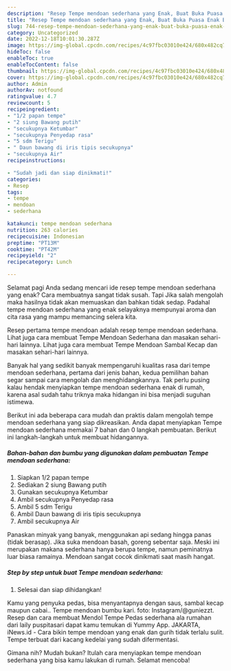 ```yaml
---
description: "Resep Tempe mendoan sederhana yang Enak, Buat Buka Puasa Enak Banget"
title: "Resep Tempe mendoan sederhana yang Enak, Buat Buka Puasa Enak Banget"
slug: 744-resep-tempe-mendoan-sederhana-yang-enak-buat-buka-puasa-enak-banget
category: Uncategorized
date: 2022-12-18T10:01:30.287Z
image: https://img-global.cpcdn.com/recipes/4c97fbc03010e424/680x482cq70/tempe-mendoan-sederhana-foto-resep-utama.jpg
hideToc: false
enableToc: true
enableTocContent: false
thumbnail: https://img-global.cpcdn.com/recipes/4c97fbc03010e424/680x482cq70/tempe-mendoan-sederhana-foto-resep-utama.jpg
cover: https://img-global.cpcdn.com/recipes/4c97fbc03010e424/680x482cq70/tempe-mendoan-sederhana-foto-resep-utama.jpg
author: Admin
authorAv: notfound
ratingvalue: 4.7
reviewcount: 5
recipeingredient:
- "1/2 papan tempe"
- "2 siung Bawang putih"
- "secukupnya Ketumbar"
- "secukupnya Penyedap rasa"
- "5 sdm Terigu"
- " Daun bawang di iris tipis secukupnya"
- "secukupnya Air"
recipeinstructions:

- "Sudah jadi dan siap dinikmati!"
categories:
- Resep
tags:
- tempe
- mendoan
- sederhana

katakunci: tempe mendoan sederhana 
nutrition: 263 calories
recipecuisine: Indonesian
preptime: "PT13M"
cooktime: "PT42M"
recipeyield: "2"
recipecategory: Lunch

---
```



Selamat pagi Anda sedang mencari ide resep tempe mendoan sederhana yang enak? Cara membuatnya sangat tidak susah. Tapi Jika salah mengolah maka hasilnya tidak akan memuaskan dan bahkan tidak sedap. Padahal tempe mendoan sederhana yang enak selayaknya mempunyai aroma dan cita rasa yang mampu memancing selera kita.


Resep pertama tempe mendoan adalah resep tempe mendoan sederhana. Lihat juga cara membuat Tempe Mendoan Sederhana dan masakan sehari-hari lainnya. Lihat juga cara membuat Tempe Mendoan Sambal Kecap dan masakan sehari-hari lainnya.

Banyak hal yang sedikit banyak mempengaruhi kualitas rasa dari tempe mendoan sederhana, pertama dari jenis bahan, kedua pemilihan bahan segar sampai cara mengolah dan menghidangkannya. Tak perlu pusing kalau hendak menyiapkan tempe mendoan sederhana enak di rumah, karena asal sudah tahu triknya maka hidangan ini bisa menjadi suguhan istimewa.


Berikut ini ada beberapa cara mudah dan praktis dalam mengolah tempe mendoan sederhana yang siap dikreasikan. Anda dapat menyiapkan Tempe mendoan sederhana memakai 7 bahan dan 0 langkah pembuatan. Berikut ini langkah-langkah untuk membuat hidangannya.

<!--inarticleads1-->

##### Bahan-bahan dan bumbu yang digunakan dalam pembuatan Tempe mendoan sederhana:

1. Siapkan 1/2 papan tempe
1. Sediakan 2 siung Bawang putih
1. Gunakan secukupnya Ketumbar
1. Ambil secukupnya Penyedap rasa
1. Ambil 5 sdm Terigu
1. Ambil  Daun bawang di iris tipis secukupnya
1. Ambil secukupnya Air


Panaskan minyak yang banyak, menggunakan api sedang hingga panas (tidak berasap). Jika suka mendoan basah, goreng sebentar saja. Meski ini merupakan makana sederhana hanya berupa tempe, namun peminatnya luar biasa ramainya. Mendoan sangat cocok dinikmati saat masih hangat. 

<!--inarticleads2-->

##### Step by step untuk buat Tempe mendoan sederhana:


1. Selesai dan siap dihidangkan!

Kamu yang penyuka pedas, bisa menyantapnya dengan saus, sambal kecap maupun cabai.. Tempe mendoan bumbu kari. foto: Instagram/@guniezzt. Resep dan cara membuat Mendol Tempe Pedas sederhana ala rumahan dari laily puspitasari dapat kamu temukan di Yummy App. JAKARTA, iNews.id - Cara bikin tempe mendoan yang enak dan gurih tidak terlalu sulit. Tempe terbuat dari kacang kedelai yang sudah difermentasi. 

Gimana nih? Mudah bukan? Itulah cara menyiapkan tempe mendoan sederhana yang bisa kamu lakukan di rumah. Selamat mencoba!
